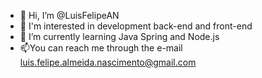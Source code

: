 - 👋 Hi, I’m @LuisFelipeAN
- 👀 I'm interested in development back-end and front-end 
- 🌱 I’m currently learning Java Spring and Node.js
- 📫You can reach me through the e-mail <luis.felipe.almeida.nascimento@gmail.com>
<!---
<div align="center">
  <a href="https://github.com/LuisFelipeAN">
  <img height="180em" src="https://github-readme-stats.vercel.app/api/top-langs/?username=luisfelipean&layout=compact&langs_count=7&theme=white"/>
</div>
--->
  
<!---
LuisFelipeAN/LuisFelipeAN is a ✨ special ✨ repository because its `README.md` (this file) appears on your GitHub profile.
You can click the Preview link to take a look at your changes.
--->
